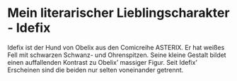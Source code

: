 # Mein literarischer Lieblingscharakter - Idefix
Idefix ist der Hund von Obelix aus den Comicreihe ASTERIX.
Er hat weißes Fell mit schwarzen Schwanz- und Ohrenspitzen. Seine kleine Gestalt bildet einen auffallenden Kontrast zu Obelix’ massiger Figur.
Seit Idefix’ Erscheinen sind die beiden nur selten voneinander getrennt.
